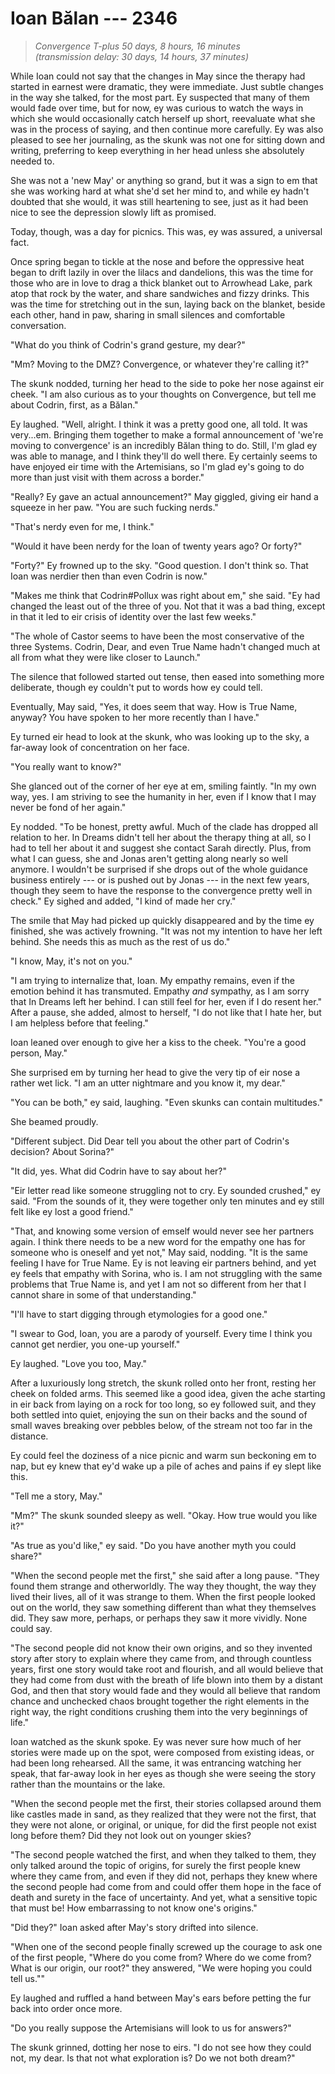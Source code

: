 # Ioan Bălan --- 2346

> *Convergence T-plus 50 days, 8 hours, 16 minutes*  
> *(transmission delay: 30 days, 14 hours, 37 minutes)*

While Ioan could not say that the changes in May since the therapy had started in earnest were dramatic, they were immediate. Just subtle changes in the way she talked, for the most part. Ey suspected that many of them would fade over time, but for now, ey was curious to watch the ways in which she would occasionally catch herself up short, reevaluate what she was in the process of saying, and then continue more carefully. Ey was also pleased to see her journaling, as the skunk was not one for sitting down and writing, preferring to keep everything in her head unless she absolutely needed to.

She was not a 'new May' or anything so grand, but it was a sign to em that she was working hard at what she'd set her mind to, and while ey hadn't doubted that she would, it was still heartening to see, just as it had been nice to see the depression slowly lift as promised.

Today, though, was a day for picnics. This was, ey was assured, a universal fact.

Once spring began to tickle at the nose and before the oppressive heat began to drift lazily in over the lilacs and dandelions, this was the time for those who are in love to drag a thick blanket out to Arrowhead Lake, park atop that rock by the water, and share sandwiches and fizzy drinks. This was the time for stretching out in the sun, laying back on the blanket, beside each other, hand in paw, sharing in small silences and comfortable conversation.

"What do you think of Codrin's grand gesture, my dear?"

"Mm? Moving to the DMZ? Convergence, or whatever they're calling it?"

The skunk nodded, turning her head to the side to poke her nose against eir cheek. "I am also curious as to your thoughts on Convergence, but tell me about Codrin, first, as a Bălan."

Ey laughed. "Well, alright. I think it was a pretty good one, all told. It was very...em. Bringing them together to make a formal announcement of 'we're moving to convergence' is an incredibly Bălan thing to do. Still, I'm glad ey was able to manage, and I think they'll do well there. Ey certainly seems to have enjoyed eir time with the Artemisians, so I'm glad ey's going to do more than just visit with them across a border."

"Really? Ey gave an actual announcement?" May giggled, giving eir hand a squeeze in her paw. "You are such fucking nerds."

"That's nerdy even for me, I think."

"Would it have been nerdy for the Ioan of twenty years ago? Or forty?"

"Forty?" Ey frowned up to the sky. "Good question. I don't think so. That Ioan was nerdier then than even Codrin is now."

"Makes me think that Codrin#Pollux was right about em," she said. "Ey had changed the least out of the three of you. Not that it was a bad thing, except in that it led to eir crisis of identity over the last few weeks."

"The whole of Castor seems to have been the most conservative of the three Systems. Codrin, Dear, and even True Name hadn't changed much at all from what they were like closer to Launch."

The silence that followed started out tense, then eased into something more deliberate, though ey couldn't put to words how ey could tell.

Eventually, May said, "Yes, it does seem that way. How is True Name, anyway? You have spoken to her more recently than I have."

Ey turned eir head to look at the skunk, who was looking up to the sky, a far-away look of concentration on her face.

"You really want to know?"

She glanced out of the corner of her eye at em, smiling faintly. "In my own way, yes. I am striving to see the humanity in her, even if I know that I may never be fond of her again."

Ey nodded. "To be honest, pretty awful. Much of the clade has dropped all relation to her. In Dreams didn't tell her about the therapy thing at all, so I had to tell her about it and suggest she contact Sarah directly. Plus, from what I can guess, she and Jonas aren't getting along nearly so well anymore. I wouldn't be surprised if she drops out of the whole guidance business entirely --- or is pushed out by Jonas --- in the next few years, though they seem to have the response to the convergence pretty well in check." Ey sighed and added, "I kind of made her cry."

The smile that May had picked up quickly disappeared and by the time ey finished, she was actively frowning. "It was not my intention to have her left behind. She needs this as much as the rest of us do."

"I know, May, it's not on you."

"I am trying to internalize that, Ioan. My empathy remains, even if the emotion behind it has transmuted. Empathy *and* sympathy, as I am sorry that In Dreams left her behind. I can still feel for her, even if I do resent her." After a pause, she added, almost to herself, "I do not like that I hate her, but I am helpless before that feeling."

Ioan leaned over enough to give her a kiss to the cheek. "You're a good person, May."

She surprised em by turning her head to give the very tip of eir nose a rather wet lick. "I am an utter nightmare and you know it, my dear."

"You can be both," ey said, laughing. "Even skunks can contain multitudes."

She beamed proudly.

"Different subject. Did Dear tell you about the other part of Codrin's decision? About Sorina?"

"It did, yes. What did Codrin have to say about her?"

"Eir letter read like someone struggling not to cry. Ey sounded crushed," ey said. "From the sounds of it, they were together only ten minutes and ey still felt like ey lost a good friend."

"That, and knowing some version of emself would never see her partners again. I think there needs to be a new word for the empathy one has for someone who is oneself and yet not," May said, nodding. "It is the same feeling I have for True Name. Ey is not leaving eir partners behind, and yet ey feels that empathy with Sorina, who is. I am not struggling with the same problems that True Name is, and yet I am not so different from her that I cannot share in some of that understanding."

"I'll have to start digging through etymologies for a good one."

"I swear to God, Ioan, you are a parody of yourself. Every time I think you cannot get nerdier, you one-up yourself."

Ey laughed. "Love you too, May."

After a luxuriously long stretch, the skunk rolled onto her front, resting her cheek on folded arms. This seemed like a good idea, given the ache starting in eir back from laying on a rock for too long, so ey followed suit, and they both settled into quiet, enjoying the sun on their backs and the sound of small waves breaking over pebbles below, of the stream not too far in the distance.

Ey could feel the doziness of a nice picnic and warm sun beckoning em to nap, but ey knew that ey'd wake up a pile of aches and pains if ey slept like this.

"Tell me a story, May."

"Mm?" The skunk sounded sleepy as well. "Okay. How true would you like it?"

"As true as you'd like," ey said. "Do you have another myth you could share?"

"When the second people met the first," she said after a long pause. "They found them strange and otherworldly. The way they thought, the way they lived their lives, all of it was strange to them. When the first people looked out on the world, they saw something different than what they themselves did. They saw more, perhaps, or perhaps they saw it more vividly. None could say.

"The second people did not know their own origins, and so they invented story after story to explain where they came from, and through countless years, first one story would take root and flourish, and all would believe that they had come from dust with the breath of life blown into them by a distant God, and then that story would fade and they would all believe that random chance and unchecked chaos brought together the right elements in the right way, the right conditions crushing them into the very beginnings of life."

Ioan watched as the skunk spoke. Ey was never sure how much of her stories were made up on the spot, were composed from existing ideas, or had been long rehearsed. All the same, it was entrancing watching her speak, that far-away look in her eyes as though she were seeing the story rather than the mountains or the lake.

"When the second people met the first, their stories collapsed around them like castles made in sand, as they realized that they were not the first, that they were not alone, or original, or unique, for did the first people not exist long before them? Did they not look out on younger skies?

"The second people watched the first, and when they talked to them, they only talked around the topic of origins, for surely the first people knew where they came from, and even if they did not, perhaps they knew where the second people had come from and could offer them hope in the face of death and surety in the face of uncertainty. And yet, what a sensitive topic that must be! How embarrassing to not know one's origins."

"Did they?" Ioan asked after May's story drifted into silence.

"When one of the second people finally screwed up the courage to ask one of the first people, "Where do you come from? Where do we come from? What is our origin, our root?" they answered, "We were hoping you could tell us.""

Ey laughed and ruffled a hand between May's ears before petting the fur back into order once more.

"Do you really suppose the Artemisians will look to us for answers?"

The skunk grinned, dotting her nose to eirs. "I do not see how they could not, my dear. Is that not what exploration is? Do we not both dream?"

